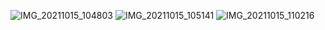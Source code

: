 ![IMG_20211015_104803](https://user-images.githubusercontent.com/89033333/137524044-9a432412-c30f-4286-9c98-877324f669b0.jpg)
![IMG_20211015_105141](https://user-images.githubusercontent.com/89033333/137524359-3d5aea8f-63d4-427f-b6fb-0b54eb6393e4.jpg)
![IMG_20211015_110216](https://user-images.githubusercontent.com/89033333/137525606-b73bb6a3-67d5-4a44-af03-044acdcda4c1.jpg)
